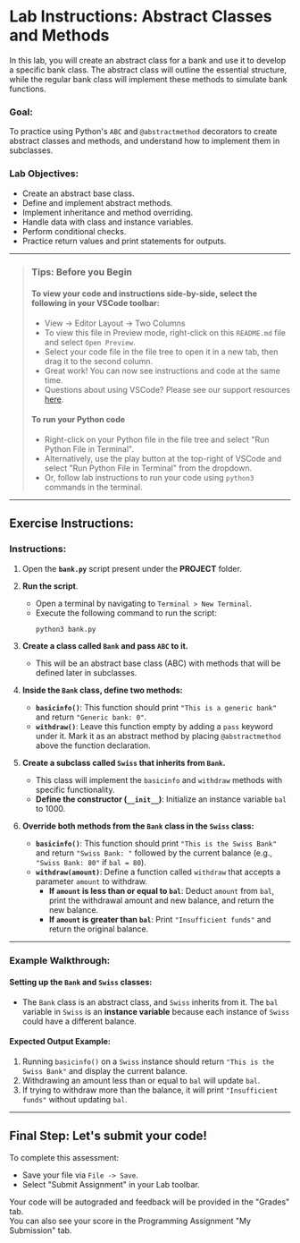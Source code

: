 # Lab Instructions: Abstract Classes and Methods

In this lab, you will create an abstract class for a bank and use it to develop a specific bank class. The abstract class will outline the essential structure, while the regular bank class will implement these methods to simulate bank functions.

### Goal:
To practice using Python's `ABC` and `@abstractmethod` decorators to create abstract classes and methods, and understand how to implement them in subclasses.

### Lab Objectives:
- Create an abstract base class.
- Define and implement abstract methods.
- Implement inheritance and method overriding.
- Handle data with class and instance variables.
- Perform conditional checks.
- Practice return values and print statements for outputs.

---

> ### **Tips: Before you Begin**
> 
> #### **To view your code and instructions side-by-side**, select the following in your VSCode toolbar:
> - View -> Editor Layout -> Two Columns
> - To view this file in Preview mode, right-click on this `README.md` file and select `Open Preview`.
> - Select your code file in the file tree to open it in a new tab, then drag it to the second column.
> - Great work! You can now see instructions and code at the same time.
> - Questions about using VSCode? Please see our support resources [here](https://www.coursera.org/learn/programming-in-python/supplement/2IEyt/visual-studio-code-on-coursera).
> 
> #### **To run your Python code**
> - Right-click on your Python file in the file tree and select "Run Python File in Terminal".
> - Alternatively, use the play button at the top-right of VSCode and select "Run Python File in Terminal" from the dropdown.
> - Or, follow lab instructions to run your code using `python3` commands in the terminal.

---

## Exercise Instructions:

### Instructions:

1. Open the **`bank.py`** script present under the **PROJECT** folder. 

2. **Run the script**.
   - Open a terminal by navigating to `Terminal > New Terminal`.
   - Execute the following command to run the script:
     ```bash
     python3 bank.py
     ```

3. **Create a class called `Bank` and pass `ABC` to it.**
   - This will be an abstract base class (ABC) with methods that will be defined later in subclasses.

4. **Inside the `Bank` class, define two methods:**
   - **`basicinfo()`**: This function should print `"This is a generic bank"` and return `"Generic bank: 0"`.
   - **`withdraw()`**: Leave this function empty by adding a `pass` keyword under it. Mark it as an abstract method by placing `@abstractmethod` above the function declaration.

5. **Create a subclass called `Swiss` that inherits from `Bank`.**
   - This class will implement the `basicinfo` and `withdraw` methods with specific functionality.
   - **Define the constructor (`__init__`)**: Initialize an instance variable `bal` to 1000. 

6. **Override both methods from the `Bank` class in the `Swiss` class:**
   - **`basicinfo()`**: This function should print `"This is the Swiss Bank"` and return `"Swiss Bank: "` followed by the current balance (e.g., `"Swiss Bank: 80"` if `bal = 80`).
   - **`withdraw(amount)`**: Define a function called `withdraw` that accepts a parameter `amount` to withdraw.
     - **If `amount` is less than or equal to `bal`**: Deduct `amount` from `bal`, print the withdrawal amount and new balance, and return the new balance.
     - **If `amount` is greater than `bal`**: Print `"Insufficient funds"` and return the original balance.

---

### Example Walkthrough:

#### Setting up the `Bank` and `Swiss` classes:
- The `Bank` class is an abstract class, and `Swiss` inherits from it. The `bal` variable in `Swiss` is an **instance variable** because each instance of `Swiss` could have a different balance.

#### Expected Output Example:
1. Running `basicinfo()` on a `Swiss` instance should return `"This is the Swiss Bank"` and display the current balance.
2. Withdrawing an amount less than or equal to `bal` will update `bal`.
3. If trying to withdraw more than the balance, it will print `"Insufficient funds"` without updating `bal`.

---

## Final Step: Let's submit your code!
To complete this assessment:
- Save your file via `File -> Save`.
- Select "Submit Assignment" in your Lab toolbar.

Your code will be autograded and feedback will be provided in the "Grades" tab.  
You can also see your score in the Programming Assignment "My Submission" tab.

